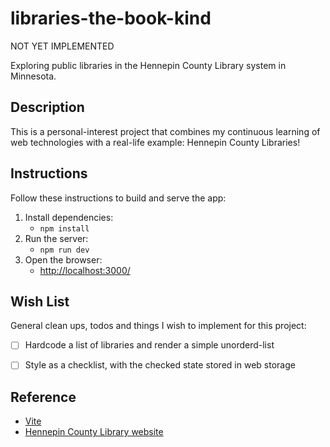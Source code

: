 # libraries-the-book-kind

NOT YET IMPLEMENTED

Exploring public libraries in the Hennepin County Library system in Minnesota.


## Description

This is a personal-interest project that combines my continuous learning of web technologies with a real-life example:
Hennepin County Libraries!


## Instructions

Follow these instructions to build and serve the app:

1. Install dependencies:
   * `npm install`
2. Run the server:
   * `npm run dev`
3. Open the browser:
   * <http://localhost:3000/>


## Wish List

General clean ups, todos and things I wish to implement for this project:

* [ ] Hardcode a list of libraries and render a simple unorderd-list
* [ ] Style as a checklist, with the checked state stored in web storage


## Reference

* [Vite](https://github.com/vitejs/vite)
* [Hennepin County Library website](https://www.hclib.org/)
